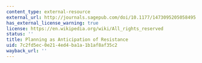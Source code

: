 ```yaml
---
content_type: external-resource
external_url: http://journals.sagepub.com/doi/10.1177/1473095205058495
has_external_license_warning: true
license: https://en.wikipedia.org/wiki/All_rights_reserved
status: ''
title: Planning as Anticipation of Resistance
uid: 7c2fd5ec-0e21-4ed4-ba1a-1b1af8af35c2
wayback_url: ''
---
```

